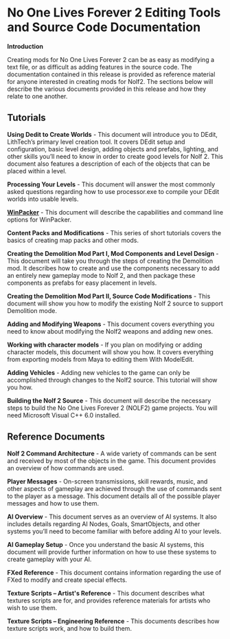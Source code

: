 
# No One Lives Forever 2 Editing Tools and Source Code Documentation

**Introduction**

Creating mods for No One Lives Forever 2 can be as easy as modifying a text file, or as difficult as adding features in the source code. The documentation contained in this release is provided as reference material for anyone interested in creating mods for Nolf2. The sections below will describe the various documents provided in this release and how they relate to one another.


## Tutorials
**Using Dedit to Create Worlds** - This document will introduce you to DEdit, LithTech’s primary level creation tool. It covers DEdit setup and configuration, basic level design, adding objects and prefabs, lighting, and other skills you’ll need to know in order to create good levels for Nolf 2. This document also features a description of each of the objects that can be placed within a level.

**Processing Your Levels** - This document will answer the most commonly asked questions regarding how to use processor.exe to compile your DEdit worlds into usable levels.

[**WinPacker**](docs/03-WinPacker.md) - This document will describe the capabilities and command line options for WinPacker.

**Content Packs and Modifications** - This series of short tutorials covers the basics of creating map packs and other mods.

**Creating the Demolition Mod Part I, Mod Components and Level Design** - This document will take you through the steps of creating the Demolition mod. It describes how to create and use the components necessary to add an entirely new gameplay mode to Nolf 2, and then package these components as prefabs for easy placement in levels.

**Creating the Demolition Mod Part II, Source Code Modifications** - This document will show you how to modify the existing Nolf 2 source to support Demolition mode.

**Adding and Modifying Weapons** - This document covers everything you need to know about modifying the Nolf2 weapons and adding new ones.

**Working with character models** - If you plan on modifying or adding character models, this document will show you how. It covers everything from exporting models from Maya to editing them With ModelEdit.

**Adding Vehicles** - Adding new vehicles to the game can only be accomplished through changes to the Nolf2 source. This tutorial will show you how.

**Building the Nolf 2 Source** - This document will describe the necessary steps to build the No One Lives Forever 2 (NOLF2) game projects. You will need Microsoft Visual C++ 6.0 installed.


## Reference Documents
**Nolf 2 Command Architecture** - A wide variety of commands can be sent and received by most of the objects in the game. This document provides an overview of how commands are used.

**Player Messages** - On-screen transmissions, skill rewards, music, and other aspects of gameplay are achieved through the use of commands sent to the player as a message. This document details all of the possible player messages and how to use them.

**AI Overview** - This document serves as an overview of AI systems. It also includes details regarding AI Nodes, Goals, SmartObjects, and other systems you’ll need to become familiar with before adding AI to your levels.

**AI Gameplay Setup** - Once you understand the basic AI systems, this document will provide further information on how to use these systems to create gameplay with your AI.

**FXed Reference** - This document contains information regarding the use of FXed to modify and create special effects.

**Texture Scripts – Artist's Reference** - This document describes what textures scripts are for, and provides reference materials for artists who wish to use them.

**Texture Scripts – Engineering Reference** - This documents describes how texture scripts work, and how to build them.